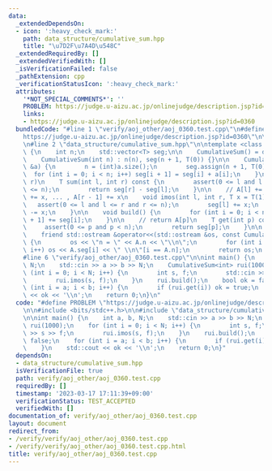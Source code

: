 ```yaml
---
data:
  _extendedDependsOn:
  - icon: ':heavy_check_mark:'
    path: data_structure/cumulative_sum.hpp
    title: "\u7D2F\u7A4D\u548C"
  _extendedRequiredBy: []
  _extendedVerifiedWith: []
  _isVerificationFailed: false
  _pathExtension: cpp
  _verificationStatusIcon: ':heavy_check_mark:'
  attributes:
    '*NOT_SPECIAL_COMMENTS*': ''
    PROBLEM: https://judge.u-aizu.ac.jp/onlinejudge/description.jsp?id=0360
    links:
    - https://judge.u-aizu.ac.jp/onlinejudge/description.jsp?id=0360
  bundledCode: "#line 1 \"verify/aoj_other/aoj_0360.test.cpp\"\n#define PROBLEM \"\
    https://judge.u-aizu.ac.jp/onlinejudge/description.jsp?id=0360\"\n\n#include <bits/stdc++.h>\n\
    \n#line 2 \"data_structure/cumulative_sum.hpp\"\n\ntemplate <class T> struct CumulativeSum\
    \ {\n    int n;\n    std::vector<T> seg;\n\n    CumulativeSum() = default;\n\n\
    \    CumulativeSum(int n) : n(n), seg(n + 1, T(0)) {}\n\n    CumulativeSum(std::vector<T>\
    \ &a) {\n        n = (int)a.size();\n        seg.assign(n + 1, T(0));\n      \
    \  for (int i = 0; i < n; i++) seg[i + 1] = seg[i] + a[i];\n    }\n\n    // [l,\
    \ r)\n    T sum(int l, int r) const {\n        assert(0 <= l and l <= r and r\
    \ <= n);\n        return seg[r] - seg[l];\n    }\n\n    // A[l] += x, A[l + 1]\
    \ += x, ... , A[r - 1] += x\n    void imos(int l, int r, T x = T(1)) {\n     \
    \   assert(0 <= l and l <= r and r <= n);\n        seg[l] += x;\n        seg[r]\
    \ -= x;\n    }\n\n    void build() {\n        for (int i = 0; i < n; i++) seg[i\
    \ + 1] += seg[i];\n    }\n\n    // return A[p]\n    T get(int p) const {\n   \
    \     assert(0 <= p and p < n);\n        return seg[p];\n    }\n\n    // output\n\
    \    friend std::ostream &operator<<(std::ostream &os, const CumulativeSum &A)\
    \ {\n        os << \"n = \" << A.n << \"\\n\";\n        for (int i = 0; i <= A.n;\
    \ i++) os << A.seg[i] << \" \\n\"[i == A.n];\n        return os;\n    }\n};\n\
    #line 6 \"verify/aoj_other/aoj_0360.test.cpp\"\n\nint main() {\n    int a, b,\
    \ N;\n    std::cin >> a >> b >> N;\n    CumulativeSum<int> rui(1000);\n    for\
    \ (int i = 0; i < N; i++) {\n        int s, f;\n        std::cin >> s >> f;\n\
    \        rui.imos(s, f);\n    }\n    rui.build();\n    bool ok = false;\n    for\
    \ (int i = a; i < b; i++) {\n        if (rui.get(i)) ok = true;\n    }\n    std::cout\
    \ << ok << '\\n';\n    return 0;\n}\n"
  code: "#define PROBLEM \"https://judge.u-aizu.ac.jp/onlinejudge/description.jsp?id=0360\"\
    \n\n#include <bits/stdc++.h>\n\n#include \"data_structure/cumulative_sum.hpp\"\
    \n\nint main() {\n    int a, b, N;\n    std::cin >> a >> b >> N;\n    CumulativeSum<int>\
    \ rui(1000);\n    for (int i = 0; i < N; i++) {\n        int s, f;\n        std::cin\
    \ >> s >> f;\n        rui.imos(s, f);\n    }\n    rui.build();\n    bool ok =\
    \ false;\n    for (int i = a; i < b; i++) {\n        if (rui.get(i)) ok = true;\n\
    \    }\n    std::cout << ok << '\\n';\n    return 0;\n}"
  dependsOn:
  - data_structure/cumulative_sum.hpp
  isVerificationFile: true
  path: verify/aoj_other/aoj_0360.test.cpp
  requiredBy: []
  timestamp: '2023-03-17 17:11:39+09:00'
  verificationStatus: TEST_ACCEPTED
  verifiedWith: []
documentation_of: verify/aoj_other/aoj_0360.test.cpp
layout: document
redirect_from:
- /verify/verify/aoj_other/aoj_0360.test.cpp
- /verify/verify/aoj_other/aoj_0360.test.cpp.html
title: verify/aoj_other/aoj_0360.test.cpp
---
```

